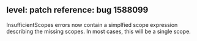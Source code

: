 level: patch
reference: bug 1588099
---
InsufficientScopes errors now contain a simplfied scope expression describing the missing scopes.  In most cases, this will be a single scope.
